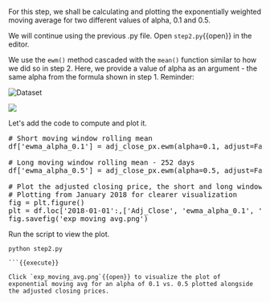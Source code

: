 For this step, we shall be calculating and plotting the exponentially weighted moving average for two different values of alpha, 0.1 and 0.5.

We will continue using the previous .py file.
Open `step2.py`{{open}}  in the editor.

We use the `ewm()` method cascaded with the `mean()` function similar to how we did so in step 2. Here, we provide a value of alpha as an argument - the same alpha from the formula shown in step 1. Reminder:

<img src="/orm-harshit-tyagi/scenarios/first_steps_quant_trading_3/assets/ewma.png" alt="Dataset">

![](/harshit-tyagi/first_steps_quant_trading_3/assets/ewma.png)

Let's add the code to compute and plot it.

<pre class="file" data-filename="step2.py" data-target="append">
# Short moving window rolling mean
df['ewma_alpha_0.1'] = adj_close_px.ewm(alpha=0.1, adjust=False).mean()

# Long moving window rolling mean - 252 days
df['ewma_alpha_0.5'] = adj_close_px.ewm(alpha=0.5, adjust=False).mean()

# Plot the adjusted closing price, the short and long windows of rolling means
# Plotting from January 2018 for clearer visualization
fig = plt.figure()
plt = df.loc['2018-01-01':,['Adj_Close', 'ewma_alpha_0.1', 'ewma_alpha_0.5']].plot(figsize=(12,8))
fig.savefig('exp_moving_avg.png')
</pre>


Run the script to view the plot.

```
python step2.py

```{{execute}}

Click `exp_moving_avg.png`{{open}} to visualize the plot of exponential moving avg for an alpha of 0.1 vs. 0.5 plotted alongside the adjusted closing prices.